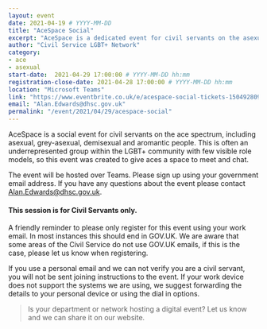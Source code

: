 ```yaml
---
layout: event
date: 2021-04-19 # YYYY-MM-DD
title: "AceSpace Social"
excerpt: "AceSpace is a dedicated event for civil servants on the asexual and aromantic spectrum."
author: "Civil Service LGBT+ Network"
category:
- ace
- asexual
start-date:  2021-04-29 17:00:00 # YYYY-MM-DD hh:mm
registration-close-date: 2021-04-28 17:00:00 # YYYY-MM-DD hh:mm
location: "Microsoft Teams"
link: "https://www.eventbrite.co.uk/e/acespace-social-tickets-150492809043?fbclid=IwAR2yIx-4SUk4Dig9ilVMXwMFFQva4aEtjDRgAum5UMeuyulUlhtZxBhooeg"
email: "Alan.Edwards@dhsc.gov.uk"
permalink: "/event/2021/04/29/acespace-social"
---
```


AceSpace is a social event for civil servants on the ace spectrum, including asexual, grey-asexual, demisexual and aromantic people. This is often an underrepresented group within the LGBT+ community with few visible role models, so this event was created to give aces a space to meet and chat.

The event will be hosted over Teams. Please sign up using your government email address. If you have any questions about the event please contact Alan.Edwards@dhsc.gov.uk.

#### This session is for Civil Servants only.

A friendly reminder to please only register for this event using your work email. In most instances this should end in GOV.UK. We are aware that some areas of the Civil Service do not use GOV.UK emails, if this is the case, please let us know when registering.

If you use a personal email and we can not verify you are a civil servant, you will not be sent joining instructions to the event. If your work device does not support the systems we are using, we suggest forwarding the details to your personal device or using the dial in options.

> Is your department or network hosting a digital event? Let us know and we can share it on our website.

